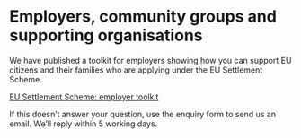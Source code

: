 # Employers, community groups and supporting organisations

We have published a toolkit for employers showing how you can support EU citizens and their families who are applying under the EU Settlement Scheme.

[EU Settlement Scheme: employer toolkit](https://www.gov.uk/government/publications/eu-settlement-scheme-employer-toolkit)

If this doesn’t answer your question, use the enquiry form to send us an email. We’ll reply within 5 working days.
